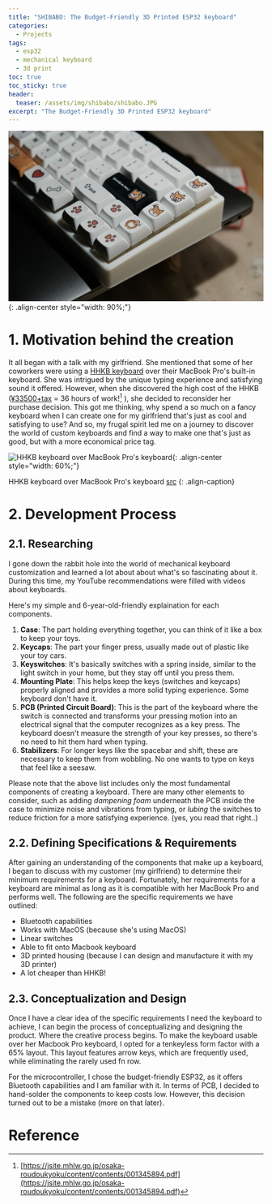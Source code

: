 ```yaml
---
title: "SHIBABO: The Budget-Friendly 3D Printed ESP32 keyboard"
categories:
  - Projects
tags:
  - esp32
  - mechanical keyboard
  - 3d print
toc: true
toc_sticky: true
header:
  teaser: /assets/img/shibabo/shibabo.JPG
excerpt: "The Budget-Friendly 3D Printed ESP32 keyboard"
---
```


![shibabo keyboard](/assets/img/shibabo/shibabo-side.JPG){: .align-center style="width: 90%;"}

# 1. Motivation behind the creation
It all began with a talk with my girlfriend. She mentioned that some of her coworkers were using a [HHKB keyboard](https://happyhackingkb.com/jp/) over their MacBook Pro's built-in keyboard. 
She was intrigued by the unique typing experience and satisfying sound it offered. However, when she discovered the high cost of the HHKB ([¥33500+tax](https://www.pfu.ricoh.com/direct/hhkb/detail_pd-kb820ysc.html) = 36 hours of work![^1] ), she decided to reconsider her purchase decision. 
This got me thinking, why spend a so much on a fancy keyboard when I can create one for my girlfriend that's just as cool and satisfying to use? 
And so, my frugal spirit led me on a journey to discover the world of custom keyboards and find a way to make one that's just as good, but with a more economical price tag.

![HHKB keyboard over MacBook Pro's keyboard](https://happyhackingkb.com/jp/news/snowmodel_types/image/point_3.jpg){: .align-center style="width: 60%;"}

HHKB keyboard over MacBook Pro's keyboard [src](https://happyhackingkb.com/jp/news/snowmodel_types/)
{: .align-caption}

# 2. Development Process
## 2.1. Researching
I gone down the rabbit hole into the world of mechanical keyboard customization and learned a lot about about what's so fascinating about it. During this time, my YouTube recommendations were filled with videos about keyboards.

Here's my simple and 6-year-old-friendly explaination for each components.
1. **Case**: The part holding everything together, you can think of it like a box to keep your toys.
2. **Keycaps**: The part your finger press, usually made out of plastic like your toy cars.
3. **Keyswitches**: It's basically switches with a spring inside, similar to the light switch in your home, but they stay off until you press them.
4. **Mounting Plate**: This helps keep the keys (switches and keycaps) properly aligned and provides a more solid typing experience. Some keyboard don't have it.
5. **PCB (Printed Circuit Board)**: This is the part of the keyboard where the switch is connected and transforms your pressing motion into an electrical signal that the computer recognizes as a key press. The keyboard doesn't measure the strength of your key presses, so there's no need to hit them hard when typing.
6. **Stabilizers**: For longer keys like the spacebar and shift, these are necessary to keep them from wobbling. No one wants to type on keys that feel like a seesaw.

Please note that the above list includes only the most fundamental components of creating a keyboard. There are many other elements to consider, such as adding *dampening foam* underneath the PCB inside the case to minimize noise and vibrations from typing, or *lubing* the switches to reduce friction for a more satisfying experience. (yes, you read that right..)


## 2.2. Defining Specifications & Requirements
After gaining an understanding of the components that make up a keyboard, I began to discuss with my customer (my girlfriend) to determine their minimum requirements for a keyboard.
Fortunately, her requirements for a keyboard are minimal as long as it is compatible with her MacBook Pro and performs well. The following are the specific requirements we have outlined:
- Bluetooth capabilities
- Works with MacOS (because she's using MacOS)
- Linear switches
- Able to fit onto Macbook keyboard
- 3D printed housing (because I can design and manufacture it with my 3D printer)
- A lot cheaper than HHKB!

## 2.3. Conceptualization and Design
Once I have a clear idea of the specific requirements I need the keyboard to achieve, I can begin the process of conceptualizing and designing the product. Where the creative process begins.
To make the keyboard usable over her Macbook Pro keyboard, I opted for a tenkeyless form factor with a 65% layout. This layout features arrow keys, which are frequently used, while eliminating the rarely used fn row.

For the microcontroller, I chose the budget-friendly ESP32, as it offers Bluetooth capabilities and I am familiar with it. In terms of PCB, I decided to hand-solder the components to keep costs low. However, this decision turned out to be a mistake (more on that later).


# Reference
[^1]: [https://jsite.mhlw.go.jp/osaka-roudoukyoku/content/contents/001345894.pdf](https://jsite.mhlw.go.jp/osaka-roudoukyoku/content/contents/001345894.pdf)
